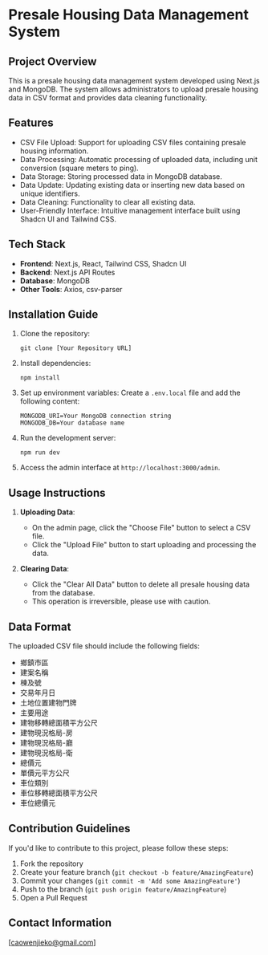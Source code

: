 # Presale Housing Data Management System

## Project Overview

This is a presale housing data management system developed using Next.js and MongoDB. The system allows administrators to upload presale housing data in CSV format and provides data cleaning functionality.

## Features

- CSV File Upload: Support for uploading CSV files containing presale housing information.
- Data Processing: Automatic processing of uploaded data, including unit conversion (square meters to ping).
- Data Storage: Storing processed data in MongoDB database.
- Data Update: Updating existing data or inserting new data based on unique identifiers.
- Data Cleaning: Functionality to clear all existing data.
- User-Friendly Interface: Intuitive management interface built using Shadcn UI and Tailwind CSS.

## Tech Stack

- **Frontend**: Next.js, React, Tailwind CSS, Shadcn UI
- **Backend**: Next.js API Routes
- **Database**: MongoDB
- **Other Tools**: Axios, csv-parser

## Installation Guide

1. Clone the repository:

   ```
   git clone [Your Repository URL]
   ```

2. Install dependencies:

   ```
   npm install
   ```

3. Set up environment variables:
   Create a `.env.local` file and add the following content:

   ```
   MONGODB_URI=Your MongoDB connection string
   MONGODB_DB=Your database name
   ```

4. Run the development server:

   ```
   npm run dev
   ```

5. Access the admin interface at `http://localhost:3000/admin`.

## Usage Instructions

1. **Uploading Data**:

   - On the admin page, click the "Choose File" button to select a CSV file.
   - Click the "Upload File" button to start uploading and processing the data.

2. **Clearing Data**:
   - Click the "Clear All Data" button to delete all presale housing data from the database.
   - This operation is irreversible, please use with caution.

## Data Format

The uploaded CSV file should include the following fields:

- 鄉鎮市區
- 建案名稱
- 棟及號
- 交易年月日
- 土地位置建物門牌
- 主要用途
- 建物移轉總面積平方公尺
- 建物現況格局-房
- 建物現況格局-廳
- 建物現況格局-衛
- 總價元
- 單價元平方公尺
- 車位類別
- 車位移轉總面積平方公尺
- 車位總價元

## Contribution Guidelines

If you'd like to contribute to this project, please follow these steps:

1. Fork the repository
2. Create your feature branch (`git checkout -b feature/AmazingFeature`)
3. Commit your changes (`git commit -m 'Add some AmazingFeature'`)
4. Push to the branch (`git push origin feature/AmazingFeature`)
5. Open a Pull Request

## Contact Information

[caowenjieko@gmail.com]
